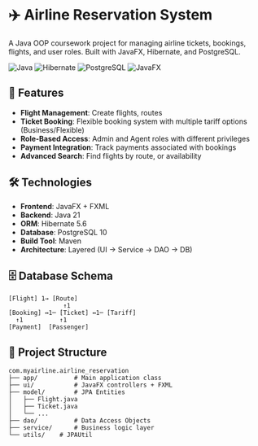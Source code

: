 # ✈️ Airline Reservation System

A Java OOP coursework project for managing airline tickets, bookings, flights, and user roles. Built with JavaFX, Hibernate, and PostgreSQL.

![Java](https://img.shields.io/badge/Java-21-red)
![Hibernate](https://img.shields.io/badge/Hibernate-5.6.15.Final-green)
![PostgreSQL](https://img.shields.io/badge/PostgreSQL-10-blue)
![JavaFX](https://img.shields.io/badge/JavaFX-17-orange)

## 🌟 Features
- **Flight Management**: Create flights, routes
- **Ticket Booking**: Flexible booking system with multiple tariff options (Business/Flexible)
- **Role-Based Access**: Admin and Agent roles with different privileges
- **Payment Integration**: Track payments associated with bookings
- **Advanced Search**: Find flights by route, or availability

## 🛠️ Technologies
- **Frontend**: JavaFX + FXML
- **Backend**: Java 21
- **ORM**: Hibernate 5.6
- **Database**: PostgreSQL 10
- **Build Tool**: Maven
- **Architecture**: Layered (UI → Service → DAO → DB)

## 🗄️ Database Schema
```plaintext
[Flight] 1→ [Route]
               ↑1     
[Booking] ↔1─ [Ticket] ↔1─ [Tariff]
  ↑1          ↑1
[Payment]  [Passenger]
```
## 📁 Project Structure

```plaintext
com.myairline.airline_reservation
├── app/          # Main application class
├── ui/           # JavaFX controllers + FXML
├── model/        # JPA Entities
│   ├── Flight.java
│   ├── Ticket.java
│   └── ... 
├── dao/          # Data Access Objects
├── service/      # Business logic layer
└── utils/    # JPAUtil
